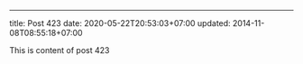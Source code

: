 ---
title: Post 423
date: 2020-05-22T20:53:03+07:00
updated: 2014-11-08T08:55:18+07:00

This is content of post 423